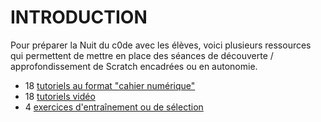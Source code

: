 # INTRODUCTION

Pour préparer la Nuit du c0de avec les élèves, voici plusieurs ressources qui permettent de mettre en place des séances de découverte / approfondissement de Scratch encadrées ou en autonomie.

* 18 [tutoriels au format "cahier numérique"](/DOCUMENTATION/SCRATCH02-cahiers-numeriques-scratch)
* 18 [tutoriels vidéo](/DOCUMENTATION/SCRATCH/03-videos/)
* 4 [exercices d'entraînement ou de sélection](/DOCUMENTATION/SCRATCH/04-entrainements-selections/)

